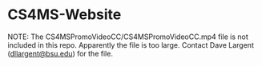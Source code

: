# CS4MS-Website
NOTE: The CS4MSPromoVideoCC/CS4MSPromoVideoCC.mp4 file is not included in this repo. Apparently the file is too large. Contact Dave Largent (dllargent@bsu.edu) for the file.
